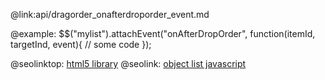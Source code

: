 @link:api/dragorder_onafterdroporder_event.md

@example:
$$("mylist").attachEvent("onAfterDropOrder", function(itemId, targetInd, event){
    // some code
});


@seolinktop: [html5 library](https://webix.com)
@seolink: [object list javascript](https://webix.com/widget/list/)